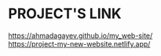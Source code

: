 # PROJECT'S LINK 
https://ahmadagayev.github.io/my_web-site/ <br>
 https://project-my-new-website.netlify.app/

